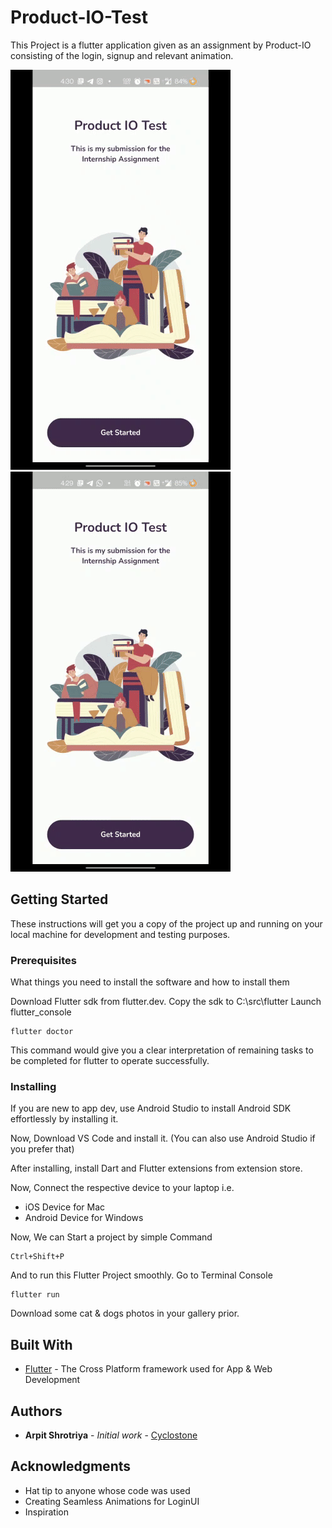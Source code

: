 # Product-IO-Test

This Project is a flutter application given as an assignment by Product-IO consisting of the login, signup and relevant animation.

![Animations](demo/video2.gif)
![SignUp Page Working](demo/video1.gif)

## Getting Started

These instructions will get you a copy of the project up and running on your local machine for development and testing purposes.

### Prerequisites

What things you need to install the software and how to install them

Download Flutter sdk from flutter.dev.
Copy the sdk to C:\src\flutter
Launch flutter_console

```
flutter doctor
```

This command would give you a clear interpretation of remaining tasks to be completed for flutter to operate successfully.

### Installing
If you are new to app dev, use Android Studio to install Android SDK effortlessly by installing it.

Now, Download VS Code and install it.
(You can also use Android Studio if you prefer that)

After installing, install Dart and Flutter extensions from extension store.

Now, Connect the respective device to your laptop i.e.
* iOS Device for Mac
* Android Device for Windows

Now, We can Start a project by simple Command
```
Ctrl+Shift+P
```

And to run this Flutter Project smoothly.
Go to Terminal Console

```
flutter run 
```

Download some cat & dogs photos in your gallery prior.

## Built With

* [Flutter](https://flutter.dev/) - The Cross Platform framework used for App & Web Development

## Authors

* **Arpit Shrotriya** - *Initial work* - [Cyclostone](https://github.com/Cyclostone)

## Acknowledgments

* Hat tip to anyone whose code was used
* Creating Seamless Animations for LoginUI
* Inspiration
